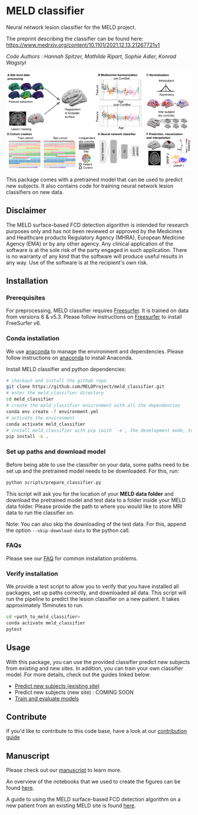 # MELD classifier
Neural network lesion classifier for the MELD project.

The preprint describing the classifier can be found here:
https://www.medrxiv.org/content/10.1101/2021.12.13.21267721v1

*Code Authors : Hannah Spitzer, Mathilde Ripart, Sophie Adler, Konrad Wagstyl*

![overview](images/overview.png)

This package comes with a pretrained model that can be used to predict new subjects. It also contains code for training neural network lesion classifiers on new data.

## Disclaimer

The MELD surface-based FCD detection algorithm is intended for research purposes only and has not been reviewed or approved by the Medicines and Healthcare products Regulatory Agency (MHRA), European Medicine Agency (EMA) or by any other agency. Any clinical application of the software is at the sole risk of the party engaged in such application. There is no warranty of any kind that the software will produce useful results in any way. Use of the software is at the recipient's own risk.

## Installation

### Prerequisites
For preprocessing, MELD classifier requires [Freesurfer](https://surfer.nmr.mgh.harvard.edu/fswiki/DownloadAndInstall). It is trained on data from versions 6 & v5.3. Please follow instructions on [Freesurfer](https://surfer.nmr.mgh.harvard.edu/fswiki/DownloadAndInstall) to install FreeSurfer v6.

### Conda installation
We use [anaconda](https://docs.anaconda.com/anaconda/install/mac-os/) to manage the environment and dependencies. Please follow instructions on [anaconda](https://docs.anaconda.com/anaconda/install/mac-os/) to install Anaconda.

Install MELD classifier and python dependencies:
```bash
# checkout and install the github repo 
git clone https://github.com/MELDProject/meld_classifier.git
# enter the meld_classifier directory
cd meld_classifier
# create the meld classifier environment with all the dependencies 
conda env create -f environment.yml
# activate the environment
conda activate meld_classifier
# install meld_classifier with pip (with `-e`, the development mode, to allow changes in the code to be immediately visible in the installation)
pip install -e .
```

### Set up paths and download model
Before being able to use the classifier on your data, some paths need to be set up and the pretrained model needs to be downloaded. For this, run:
```bash
python scripts/prepare_classifier.py
```

This script will ask you for the location of your **MELD data folder** and download the pretrained model and test data to a folder inside your MELD data folder. Please provide the path to where you would like to store MRI data to run the classifier on.


Note: You can also skip the downloading of the test data. For this, append the option `--skip-download-data` to the python call.

### FAQs
Please see our [FAQ](FAQs.md) for common installation problems.

### Verify installation
We provide a test script to allow you to verify that you have installed all packages, set up paths correctly, and downloaded all data. This script will run the pipeline to predict the lesion classifier on a new patient. It takes approximately 15minutes to run.

```bash
cd <path_to_meld_classifier>
conda activate meld_classifier
pytest
```

## Usage
With this package, you can use the provided classifier predict new subjects from existing and new sites. In addition, you can train your own classifier model.
For more details, check out the guides linked below:
- [Predict new subjects (existing site)](Predict_on_new_patient.md)
- Predict new subjects (new site) : COMING SOON
- [Train and evaluate models](Training_and_evaluating_models.md)

## Contribute
If you'd like to contribute to this code base, have a look at our [contribution guide](DEVELOP.md)

## Manuscript
Please check out our [manuscript](https://www.medrxiv.org/content/10.1101/2021.12.13.21267721v1) to learn more.

An overview of the notebooks that we used to create the figures can be found [here](figure_notebooks.md).

A guide to using the MELD surface-based FCD detection algorithm on a new patient from an existing MELD site is found [here](https://docs.google.com/document/d/1TnUdH-p0mXII7aYa6OCxvcn-pnhMDGMOfXARxjK4S-M/edit?usp=sharing).
